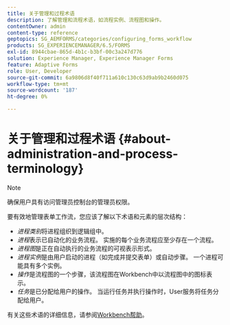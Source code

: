 ```yaml
---
title: 关于管理和过程术语
description: 了解管理和流程术语，如流程实例、流程图和操作。
contentOwner: admin
content-type: reference
geptopics: SG_AEMFORMS/categories/configuring_forms_workflow
products: SG_EXPERIENCEMANAGER/6.5/FORMS
exl-id: 8944cbae-865d-4b1c-b3bf-00c3a247d776
solution: Experience Manager, Experience Manager Forms
feature: Adaptive Forms
role: User, Developer
source-git-commit: 6a9806d8f40f711a610c130c63d9ab9b2460d075
workflow-type: tm+mt
source-wordcount: '187'
ht-degree: 0%

---
```


# 关于管理和过程术语 {#about-administration-and-process-terminology}

>[!NOTE]
> 
> 确保用户具有访问管理员控制台的管理员权限。

要有效地管理表单工作流，您应该了解以下术语和元素的层次结构：

* *进程类别*&#x200B;将进程组织到逻辑组中。
* *进程*&#x200B;表示已自动化的业务流程。 实施的每个业务流程应至少存在一个流程。
* *进程图*&#x200B;是正在自动执行的业务流程的可视表示形式。
* *进程实例*&#x200B;是由用户启动的进程（如完成并提交表单）或自动步骤。 一个进程可能具有多个实例。
* *操作*&#x200B;是流程图的一个步骤，该流程图在Workbench中以流程图中的图标表示。
* *任务*&#x200B;是已分配给用户的操作。 当运行任务并执行操作时，User服务将任务分配给用户。

有关这些术语的详细信息，请参阅[Workbench帮助](https://www.adobe.com/go/learn_aemforms_workbench_63)。
